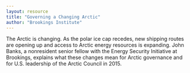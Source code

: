 ```yaml
---
layout: resource
title: "Governing a Changing Arctic"
author: "Brookings Institute"
---
```


The Arctic is changing. As the polar ice cap recedes, new shipping routes are opening up and access to Arctic energy resources is expanding. John Banks, a nonresident senior fellow with the Energy Security Initiative at Brookings, explains what these changes mean for Arctic governance and for U.S. leadership of the Arctic Council in 2015.